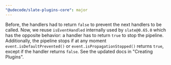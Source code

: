 ```yaml
---
"@udecode/slate-plugins-core": major
---
```


Before, the handlers had to return `false` to prevent the next handlers to be called.
Now, we reuse `isEventHandled` internally used by `slate@0.65.0` which has the opposite behavior: a handler has to return `true` to stop the pipeline.
Additionally, the pipeline stops if at any moment `event.isDefaultPrevented()` or `event.isPropagationStopped()` returns `true`, except if the handler returns `false`.
See the updated docs in "Creating Plugins".
